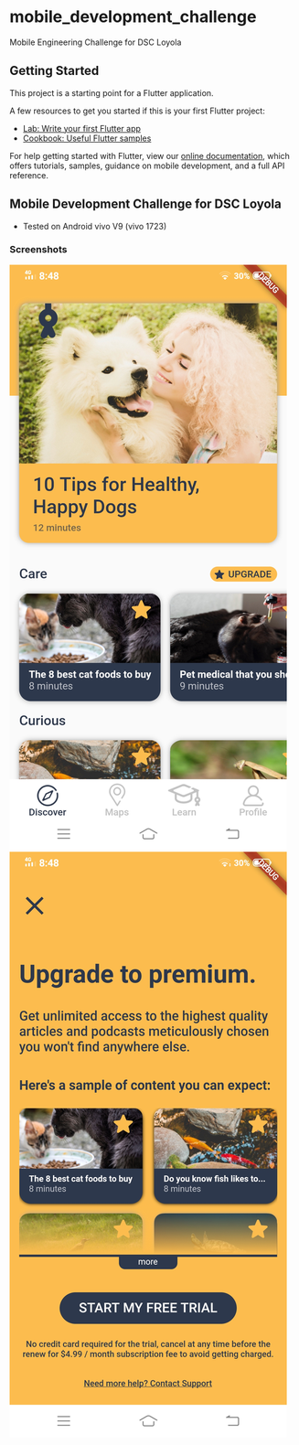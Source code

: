 # mobile_development_challenge

Mobile Engineering Challenge for DSC Loyola

## Getting Started

This project is a starting point for a Flutter application.

A few resources to get you started if this is your first Flutter project:

- [Lab: Write your first Flutter app](https://flutter.dev/docs/get-started/codelab)
- [Cookbook: Useful Flutter samples](https://flutter.dev/docs/cookbook)

For help getting started with Flutter, view our
[online documentation](https://flutter.dev/docs), which offers tutorials,
samples, guidance on mobile development, and a full API reference.


## Mobile Development Challenge for DSC Loyola

- Tested on Android vivo V9 (vivo 1723)

### Screenshots

![Discover](./assets/screenshots/Discover.jpg)
![Paywall](./assets/screenshots/Paywall.jpg)